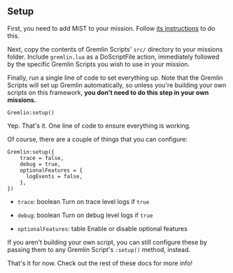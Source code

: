<!-- markdownlint-disable MD041 -->
## Setup

First, you need to add MiST to your mission. Follow [its instructions](https://github.com/mrSkortch/MissionScriptingTools) to do this.

Next, copy the contents of Gremlin Scripts' `src/` directory to your missions folder. Include `gremlin.lua` as a DoScriptFile action, immediately followed by the specific Gremlin Scripts you wish to use in your mission.

Finally, run a single line of code to set everything up. Note that the Gremlin Scripts will set up Gremlin automatically, so unless you're building your own scripts on this framework, **you don't need to do this step in your own missions.**

```lua,editable
Gremlin:setup()
```

Yep. That's it. One line of code to ensure everything is working.

Of course, there are a couple of things that you can configure:

```lua,editable
Gremlin:setup({
    trace = false,
    debug = true,
    optionalFeatures = {
      logEvents = false,
    },
})
```

- `trace`: boolean
  Turn on trace level logs if `true`

- `debug`: boolean
  Turn on debug level logs if `true`

- `optionalFeatures`: table
  Enable or disable optional features

If you aren't building your own script, you can still configure these by passing them to any Gremlin Script's `:setup()` method, instead.

That's it for now. Check out the rest of these docs for more info!
